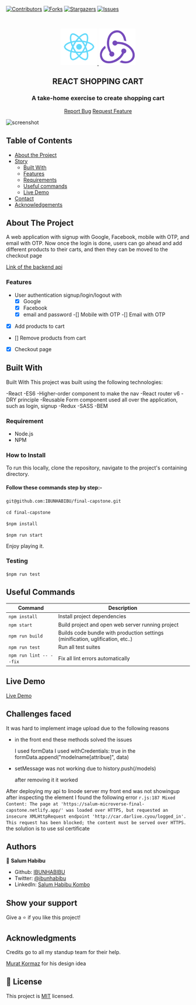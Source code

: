 [![Contributors][contributors-shield]][contributors-url]
[![Forks][forks-shield]][forks-url]
[![Stargazers][stars-shield]][stars-url]
[![Issues][issues-shield]][issues-url]

<br />

<p align="center">
  <a href="git@github.com:IBUNHABIBU/final-capstone.git">
    <p align="center">
      <img src="https://raw.githubusercontent.com/github/explore/80688e429a7d4ef2fca1e82350fe8e3517d3494d/topics/react/react.png" alt="React" width="100" height="100">
      <img src="https://raw.githubusercontent.com/github/explore/80688e429a7d4ef2fca1e82350fe8e3517d3494d/topics/redux/redux.png" alt="Redux" width="100" height="100">
    </p>
  </a>

  <h2 align="center"> REACT SHOPPING CART </h2>
  <h3 align="center"> A take-home exercise to create shopping cart </h3>

  <p align="center">
    <a href="https://github.com/IBUNHABIBU/upcred-reacttakehometest/issues">Report Bug</a>
    <a href="https://github.com/IBUNHABIBU/upcred-reacttakehometest/issues">Request Feature</a>
  </p>
</p>

![screenshot](https://github.com/IBUNHABIBU/upcred-reacttakehometest/blob/dev/public/HomePage.PNG)

## Table of Contents

* [About the Project](#about-the-project)
* [Story](#story)
  * [Built With](#built-with)
  * [Features](#features)
  * [Requirements](#requirements)
  * [Useful commands](#useful-commands)
  * [Live Demo](#live-demo)
* [Contact](#Authors)
* [Acknowledgements](#Acknowledgements)

<!-- ABOUT THE PROJECT -->
## About The Project

A web application with signup with Google, Facebook, mobile with OTP, and email with OTP. Now once the login is done, users can go ahead and add different products to their carts, and then they can be moved to the checkout page

[Link of the backend api](https://github.com/IBUNHABIBU/car-rent-booking-api)

### Features

- User authentication signup/login/logout with
    -[x] Google
    -[x] Facebook
    -[x] email and password
    -[] Mobile with OTP
    -[] Email with OTP
- [x] Add products to cart
- [] Remove products from cart
- [x] Checkout page
    
<!-- BUILD WITH -->
## Built With

Built With
This project was built using the following technologies:

-React
  -ES6
  -Higher-order component to make the nav
  -React router v6
  -DRY principle
    -Reusable Form component used all over the application, such as login, signup
-Redux
-SASS
  -BEM

### Requirement

- Node.js
- NPM

### How to Install 

To run this locally, clone the repository, navigate to the project's containing directory.

#### Follow these commands step by step:-

`
 git@github.com:IBUNHABIBU/final-capstone.git
`

`
cd final-capstone
`

 `$npm install `
 
 
 `$npm run start`
 
Enjoy playing it.

### Testing

 `$npm run test `


## Useful Commands

| Command | Description |
|---------|-------------|
| `npm install` | Install project dependencies |
| `npm start` | Build project and open web server running project |
| `npm run build` | Builds code bundle with production settings (minification, uglification, etc..) |
| `npm run test` | Run all test suites |
| `npm run lint -- --fix` | Fix all lint errors automatically |

<!-- ### How to play -->

<!-- CONTACT -->


## Live Demo
[Live Demo ](salum-microverse-final-capstone.netlify.app)

## Challenges faced

It was hard to implement image upload due to the following reasons

* in the front end these methods solved the issues
    
    I used formData
    I used withCredentials: true
    in the formData.append("modelname[attribue]", data)

* setMessage was not working due to history.push(/models)

    after removing it it worked

 After deploying my api to linode server my front end was not showingup
 after inspecting the element I found the following error
 `r.js:187 Mixed Content: The page at 'https://salum-microverse-final-capstone.netlify.app/' was loaded over HTTPS, but requested an insecure XMLHttpRequest endpoint 'http://car.darlive.cyou/logged_in'. This request has been blocked; the content must be served over HTTPS.`
 the solution is to use ssl certificate

## Authors

👤 **Salum Habibu** 
    
* Github: [IBUNHABIBU](https://github.com/IBUNHABIBU)
* Twitter: [@ibunhabibu](https://twitter.com/Ibunhabibu)
* LinkedIn: [Salum Habibu Kombo](https://www.linkedin.com/in/salum-habibu/)

## Show your support

Give a :star: if you like this project!


## Acknowledgments
Credits go to  <!--Mr Christian Ceamatu who helped me when I'm stuck. -->
all my standup team for their help.

[Murat Kormaz](https://www.behance.net/gallery/26425031/Vespa-Responsive-Redesign) for his design idea

<!-- MARKDOWN LINKS & IMAGES -->
<!-- https://www.markdownguide.org/basic-syntax/#reference-style-links -->
[contributors-shield]: https://img.shields.io/github/contributors/IBUNHABIBU/final-capstone.svg?style=flat-square
[contributors-url]: https://github.com/IBUNHABIBU/final-capstone/graphs/contributors
[forks-shield]: https://img.shields.io/github/forks/IBUNHABIBU/final-capstone.svg?style=flat-square
[forks-url]: https://github.com/IBUNHABIBU/final-capstone/network/members
[stars-shield]: https://img.shields.io/github/stars/IBUNHABIBU/final-capstone.svg?style=flat-square
[stars-url]: https://github.com/IBUNHABIBU/final-capstone/stargazers
[issues-shield]: https://img.shields.io/github/issues/IBUNHABIBU/final-capstone.svg?style=flat-square
[issues-url]: https://github.com/IBUNHABIBU/final-capstone/issues

## 📝 License

This project is [MIT](https://opensource.org/licenses/MIT) licensed.
